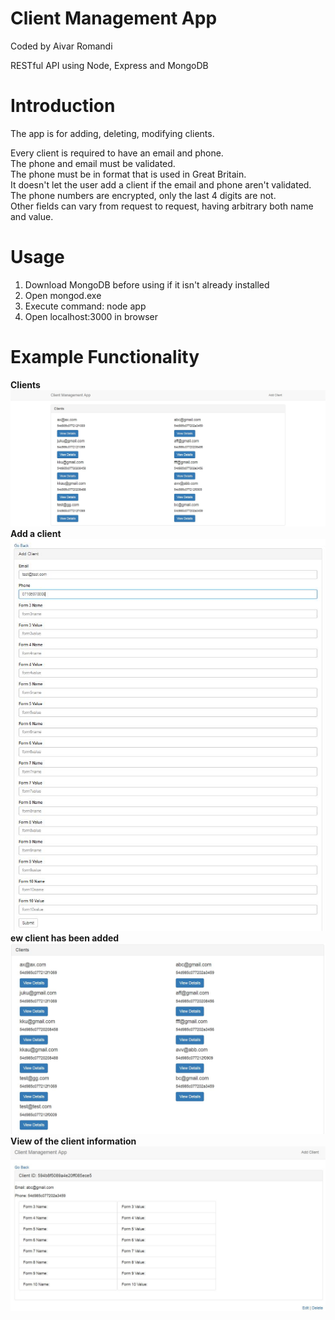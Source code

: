 
# Client Management App
Coded by Aivar Romandi

RESTful API using Node, Express and MongoDB

# Introduction
The app is for adding, deleting, modifying clients.

Every client is required to have an email and phone.  
The phone and email must be validated.  
The phone must be in format that is used in Great Britain.  
It doesn't let the user add a client if the email and phone aren't validated.
The phone numbers are encrypted, only the last 4 digits are not.  
Other fields can vary from request to request, having arbitrary both name and value.

# Usage
1. Download MongoDB before using if it isn't already installed
2. Open mongod.exe
3. Execute command: node app
4. Open localhost:3000 in browser

# Example Functionality
**Clients**
![clients](https://github.com/aivarro/Client-Managing-App/blob/master/clients.jpg?raw=true "clients")  
**Add a client**  
![add client](https://github.com/aivarro/Client-Managing-App/blob/master/addclient.jpg?raw=true "add client")  
**ew client has been added**
![added](https://raw.githubusercontent.com/aivarro/Client-Managing-App/master/added.JPG "added")  
**View of the client information**
![view client](https://github.com/aivarro/Client-Managing-App/blob/master/viewclient.JPG?raw=true "view client")
